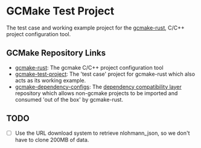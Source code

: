 # GCMake Test Project

The test case and working example project for the [gcmake-rust](https://github.com/scupit/gcmake-rust),
C/C++ project configuration tool.

## GCMake Repository Links

- [gcmake-rust](https://github.com/scupit/gcmake-rust): The gcmake C/C++ project configuration tool
- [gcmake-test-project](https://github.com/scupit/gcmake-test-project): The 'test case' project for
    gcmake-rust which also acts as its working example.
- [gcmake-dependency-configs](https://github.com/scupit/gcmake-dependency-configs): The
    [dependency compatibility layer](predefined_dependency_doc.md) repository which allows non-gcmake
    projects to be imported and consumed 'out of the box' by gcmake-rust.

## TODO

- [ ] Use the URL download system to retrieve nlohmann_json, so we don't have to clone 200MB of data.